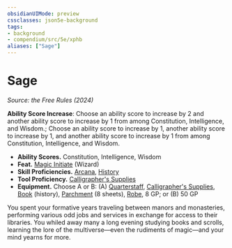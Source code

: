 ```yaml
---
obsidianUIMode: preview
cssclasses: json5e-background
tags:
- background
- compendium/src/5e/xphb
aliases: ["Sage"]
---
```

# Sage
*Source: the Free Rules (2024)*  

**Ability Score Increase**: Choose an ability score to increase by 2 and another ability score to increase by 1 from among Constitution, Intelligence, and Wisdom.; Choose an ability score to increase by 1, another ability score to increase by 1, and another ability score to increase by 1 from among Constitution, Intelligence, and Wisdom.

- **Ability Scores.** Constitution, Intelligence, Wisdom  
- **Feat.** [Magic Initiate](magic-initiate-xphb.md) (Wizard)  
- **Skill Proficiencies.** [Arcana](skills.md#Arcana), [History](skills.md#History)  
- **Tool Proficiency.** [Calligrapher's Supplies](calligraphers-supplies-xphb.md)  
- **Equipment.** Choose A or B: (A) [Quarterstaff](quarterstaff-xphb.md), [Calligrapher's Supplies](calligraphers-supplies-xphb.md), [Book](book-xphb.md) (history), [Parchment](parchment-xphb.md) (8 sheets), [Robe](robe-xphb.md), 8 GP; or (B) 50 GP  

You spent your formative years traveling between manors and monasteries, performing various odd jobs and services in exchange for access to their libraries. You whiled away many a long evening studying books and scrolls, learning the lore of the multiverse—even the rudiments of magic—and your mind yearns for more.